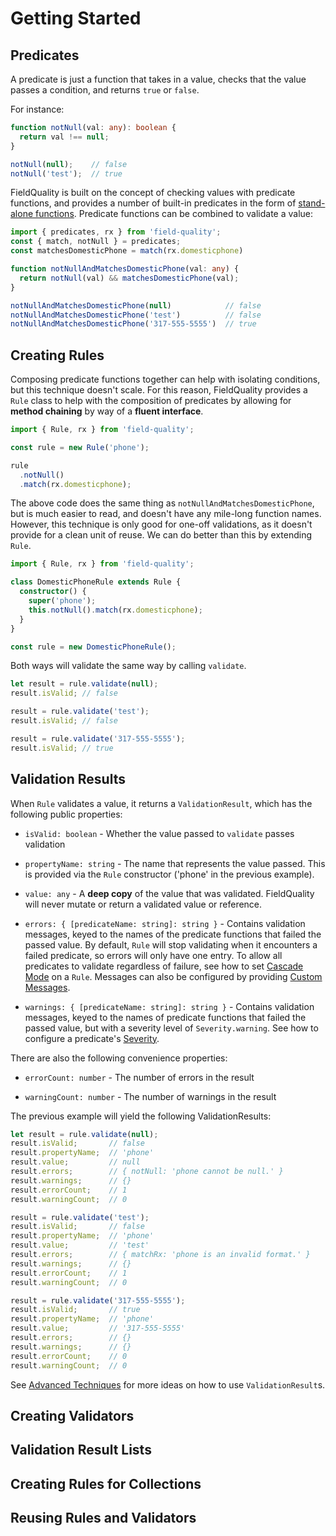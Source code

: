 # Getting Started

## Predicates

A predicate is just a function that takes in a value, checks that the value passes a condition, and returns `true` or `false`.

For instance:

```ts
function notNull(val: any): boolean {
  return val !== null;
}

notNull(null);    // false
notNull('test');  // true
```

FieldQuality is built on the concept of checking values with predicate functions, and provides a number of built-in predicates in the form of [stand-alone functions](./built-ins#predicate-functions). Predicate functions can be combined to validate a value:

```ts
import { predicates, rx } from 'field-quality';
const { match, notNull } = predicates;
const matchesDomesticPhone = match(rx.domesticphone)

function notNullAndMatchesDomesticPhone(val: any) {
  return notNull(val) && matchesDomesticPhone(val);
}

notNullAndMatchesDomesticPhone(null)            // false
notNullAndMatchesDomesticPhone('test')          // false
notNullAndMatchesDomesticPhone('317-555-5555')  // true
```

## Creating Rules

Composing predicate functions together can help with isolating conditions, but this technique doesn't scale. For this reason, FieldQuality provides a `Rule` class to help with the composition of predicates by allowing for **method chaining** by way of a **fluent interface**.

```ts
import { Rule, rx } from 'field-quality';

const rule = new Rule('phone');

rule
  .notNull()
  .match(rx.domesticphone);
```

The above code does the same thing as `notNullAndMatchesDomesticPhone`, but is much easier to read, and doesn't have any mile-long function names. However, this technique is only good for one-off validations, as it doesn't provide for a clean unit of reuse. We can do better than this by extending `Rule`.

```ts
import { Rule, rx } from 'field-quality';

class DomesticPhoneRule extends Rule {
  constructor() {
    super('phone');
    this.notNull().match(rx.domesticphone);
  }
}

const rule = new DomesticPhoneRule();
```

Both ways will validate the same way by calling `validate`.

```ts
let result = rule.validate(null);
result.isValid; // false

result = rule.validate('test');
result.isValid; // false

result = rule.validate('317-555-5555');
result.isValid; // true
```

## Validation Results

When `Rule` validates a value, it returns a `ValidationResult`, which has the following public properties:

* `isValid: boolean` - Whether the value passed to `validate` passes validation

* `propertyName: string` - The name that represents the value passed. This is provided via the `Rule` constructor ('phone' in the previous example).

* `value: any` - A **deep copy** of the value that was validated. FieldQuality will never mutate or return a validated value or reference.

* `errors: { [predicateName: string]: string }` - Contains validation messages, keyed to the names of the predicate functions that failed the passed value. By default, `Rule` will stop validating when it encounters a failed predicate, so errors will only have one entry. To allow all predicates to validate regardless of failure, see how to set [Cascade Mode](./configuring-rules#cascade-mode) on a `Rule`. Messages can also be configured by providing [Custom Messages](./configuring-rules#custom-messages).

* `warnings: { [predicateName: string]: string }` - Contains validation messages, keyed to the names of predicate functions that failed the passed value, but with a severity level of `Severity.warning`. See how to configure a predicate's [Severity](./configuring-rules#severity).

There are also the following convenience properties:

* `errorCount: number` - The number of errors in the result

* `warningCount: number` - The number of warnings in the result

The previous example will yield the following ValidationResults:

```ts
let result = rule.validate(null);
result.isValid;       // false
result.propertyName;  // 'phone'
result.value;         // null
result.errors;        // { notNull: 'phone cannot be null.' }
result.warnings;      // {}
result.errorCount;    // 1
result.warningCount;  // 0

result = rule.validate('test');
result.isValid;       // false
result.propertyName;  // 'phone'
result.value;         // 'test'
result.errors;        // { matchRx: 'phone is an invalid format.' }
result.warnings;      // {}
result.errorCount;    // 1
result.warningCount;  // 0

result = rule.validate('317-555-5555');
result.isValid;       // true
result.propertyName;  // 'phone'
result.value;         // '317-555-5555'
result.errors;        // {}
result.warnings;      // {}
result.errorCount;    // 0
result.warningCount;  // 0
```

See [Advanced Techniques](./advanced-techniques) for more ideas on how to use `ValidationResult`s.

## Creating Validators

## Validation Result Lists

## Creating Rules for Collections

## Reusing Rules and Validators
